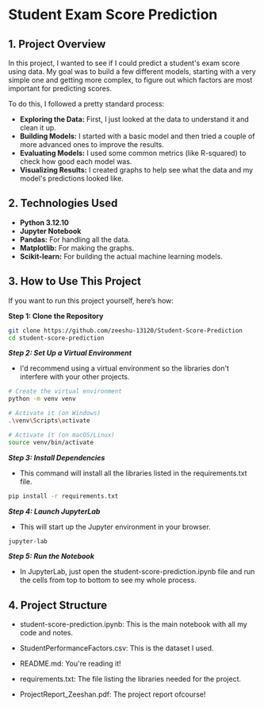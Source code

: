 # Student Exam Score Prediction
## 1. Project Overview

In this project, I wanted to see if I could predict a student's exam score using data. My goal was to build a few different models, starting with a very simple one and getting more complex, to figure out which factors are most important for predicting scores.

To do this, I followed a pretty standard process:
* **Exploring the Data:** First, I just looked at the data to understand it and clean it up.
* **Building Models:** I started with a basic model and then tried a couple of more advanced ones to improve the results.
* **Evaluating Models:** I used some common metrics (like R-squared) to check how good each model was.
* **Visualizing Results:** I created graphs to help see what the data and my model's predictions looked like.

## 2. Technologies Used

* **Python 3.12.10**
* **Jupyter Notebook**
* **Pandas:** For handling all the data.
* **Matplotlib:** For making the graphs.
* **Scikit-learn:** For building the actual machine learning models.

## 3. How to Use This Project

If you want to run this project yourself, here’s how:

**Step 1: Clone the Repository**
```bash
git clone https://github.com/zeeshu-13120/Student-Score-Prediction
cd student-score-prediction
```

***Step 2: Set Up a Virtual Environment***
* I'd recommend using a virtual environment so the libraries don't interfere with your other projects.
```bash
# Create the virtual environment
python -m venv venv

# Activate it (on Windows)
.\venv\Scripts\activate

# Activate it (on macOS/Linux)
source venv/bin/activate
```
***Step 3: Install Dependencies***
* This command will install all the libraries listed in the requirements.txt file.
```bash
pip install -r requirements.txt
```

***Step 4: Launch JupyterLab***
* This will start up the Jupyter environment in your browser.
```bash
jupyter-lab
```

***Step 5: Run the Notebook***
* In JupyterLab, just open the student-score-prediction.ipynb file and run the cells from top to bottom to see my whole process.

## 4. Project Structure
* student-score-prediction.ipynb: This is the main notebook with all my code and notes.

* StudentPerformanceFactors.csv: This is the dataset I used.

* README.md: You're reading it!
* requirements.txt: The file listing the libraries needed for the project.

* ProjectReport_Zeeshan.pdf: The project report ofcourse!